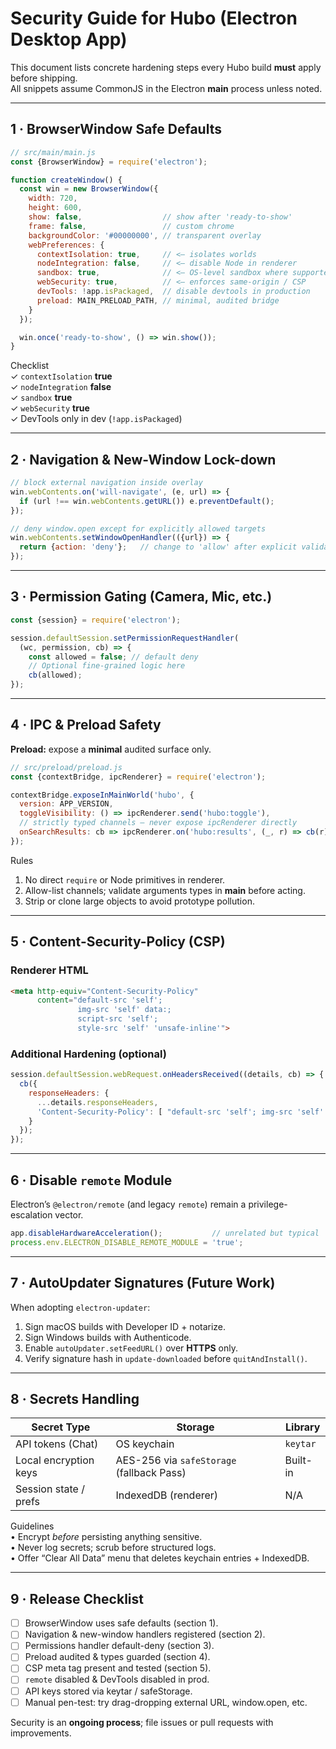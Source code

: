 # Security Guide for Hubo (Electron Desktop App)

This document lists concrete hardening steps every Hubo build **must** apply before shipping.  
All snippets assume CommonJS in the Electron **main** process unless noted.

---

## 1 · BrowserWindow Safe Defaults

```js
// src/main/main.js
const {BrowserWindow} = require('electron');

function createWindow() {
  const win = new BrowserWindow({
    width: 720,
    height: 600,
    show: false,                  // show after 'ready-to-show'
    frame: false,                 // custom chrome
    backgroundColor: '#00000000', // transparent overlay
    webPreferences: {
      contextIsolation: true,     // <— isolates worlds
      nodeIntegration: false,     // <— disable Node in renderer
      sandbox: true,              // <— OS-level sandbox where supported
      webSecurity: true,          // <— enforces same-origin / CSP
      devTools: !app.isPackaged,  // disable devtools in production
      preload: MAIN_PRELOAD_PATH, // minimal, audited bridge
    }
  });

  win.once('ready-to-show', () => win.show());
}
```

Checklist  
✓ `contextIsolation` **true**  
✓ `nodeIntegration` **false**  
✓ `sandbox` **true**  
✓ `webSecurity` **true**  
✓ DevTools only in dev (`!app.isPackaged`)  

---

## 2 · Navigation & New-Window Lock-down

```js
// block external navigation inside overlay
win.webContents.on('will-navigate', (e, url) => {
  if (url !== win.webContents.getURL()) e.preventDefault();
});

// deny window.open except for explicitly allowed targets
win.webContents.setWindowOpenHandler(({url}) => {
  return {action: 'deny'};   // change to 'allow' after explicit validation
});
```

---

## 3 · Permission Gating (Camera, Mic, etc.)

```js
const {session} = require('electron');

session.defaultSession.setPermissionRequestHandler(
  (wc, permission, cb) => {
    const allowed = false; // default deny
    // Optional fine-grained logic here
    cb(allowed);
});
```

---

## 4 · IPC & Preload Safety

**Preload:** expose a **minimal** audited surface only.

```js
// src/preload/preload.js
const {contextBridge, ipcRenderer} = require('electron');

contextBridge.exposeInMainWorld('hubo', {
  version: APP_VERSION,
  toggleVisibility: () => ipcRenderer.send('hubo:toggle'),
  // strictly typed channels – never expose ipcRenderer directly
  onSearchResults: cb => ipcRenderer.on('hubo:results', (_, r) => cb(r))
});
```

Rules  
1. No direct `require` or Node primitives in renderer.  
2. Allow-list channels; validate arguments types in **main** before acting.  
3. Strip or clone large objects to avoid prototype pollution.

---

## 5 · Content-Security-Policy (CSP)

### Renderer HTML

```html
<meta http-equiv="Content-Security-Policy"
      content="default-src 'self';
               img-src 'self' data:;
               script-src 'self';
               style-src 'self' 'unsafe-inline'">
```

### Additional Hardening (optional)

```js
session.defaultSession.webRequest.onHeadersReceived((details, cb) => {
  cb({
    responseHeaders: {
      ...details.responseHeaders,
      'Content-Security-Policy': [ "default-src 'self'; img-src 'self' data:;" ]
    }
  });
});
```

---

## 6 · Disable `remote` Module

Electron’s `@electron/remote` (and legacy `remote`) remain a privilege-escalation vector.

```js
app.disableHardwareAcceleration();           // unrelated but typical
process.env.ELECTRON_DISABLE_REMOTE_MODULE = 'true';
```

---

## 7 · AutoUpdater Signatures (Future Work)

When adopting `electron-updater`:

1. Sign macOS builds with Developer ID + notarize.  
2. Sign Windows builds with Authenticode.  
3. Enable `autoUpdater.setFeedURL()` over **HTTPS** only.  
4. Verify signature hash in `update-downloaded` before `quitAndInstall()`.

---

## 8 · Secrets Handling

| Secret Type             | Storage                                   | Library |
|-------------------------|-------------------------------------------|---------|
| API tokens (Chat)       | OS keychain                               | `keytar` |
| Local encryption keys   | AES-256 via `safeStorage` (fallback Pass) | Built-in |
| Session state / prefs   | IndexedDB (renderer)                      | N/A |

Guidelines  
• Encrypt _before_ persisting anything sensitive.  
• Never log secrets; scrub before structured logs.  
• Offer “Clear All Data” menu that deletes keychain entries + IndexedDB.

---

## 9 · Release Checklist

- [ ] BrowserWindow uses safe defaults (section 1).  
- [ ] Navigation & new-window handlers registered (section 2).  
- [ ] Permissions handler default-deny (section 3).  
- [ ] Preload audited & types guarded (section 4).  
- [ ] CSP meta tag present and tested (section 5).  
- [ ] `remote` disabled & DevTools disabled in prod.  
- [ ] API keys stored via keytar / safeStorage.  
- [ ] Manual pen-test: try drag-dropping external URL, window.open, etc.  

Security is an **ongoing process**; file issues or pull requests with improvements.
